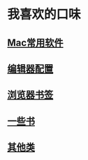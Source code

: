# 我喜欢的口味

## [Mac常用软件](https://github.com/Tracis/preferences/blob/master/MacSoftwares.md)

## [编辑器配置](https://github.com/Tracis/preferences/blob/master/Editor.md)

## [浏览器书签](https://github.com/Tracis/preferences/blob/master/Bookmarks.md)

## [一些书](https://github.com/Tracis/preferences/blob/master/Books.md)

## [其他类](https://github.com/Tracis/preferences/blob/master/Unclassified.md)
